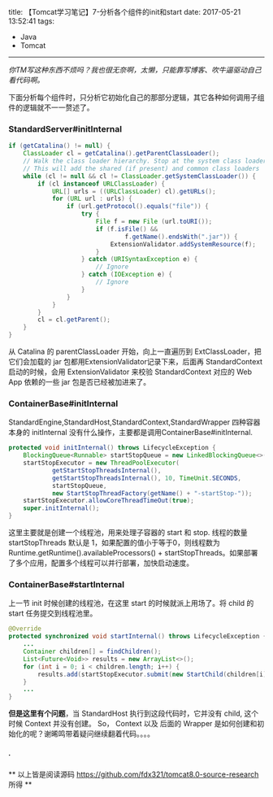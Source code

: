 title: 【Tomcat学习笔记】7-分析各个组件的init和start
date: 2017-05-21 13:52:41
tags:
- Java
- Tomcat
---
*你TM写这种东西不烦吗？我也很无奈啊，太懒，只能靠写博客、吹牛逼驱动自己看代码啊。*

下面分析每个组件时，只分析它初始化自己的那部分逻辑，其它各种如何调用子组件的逻辑就不一一赘述了。

### StandardServer#initInternal
```java
if (getCatalina() != null) {
    ClassLoader cl = getCatalina().getParentClassLoader();
    // Walk the class loader hierarchy. Stop at the system class loader.
    // This will add the shared (if present) and common class loaders
    while (cl != null && cl != ClassLoader.getSystemClassLoader()) {
        if (cl instanceof URLClassLoader) {
            URL[] urls = ((URLClassLoader) cl).getURLs();
            for (URL url : urls) {
                if (url.getProtocol().equals("file")) {
                    try {
                        File f = new File (url.toURI());
                        if (f.isFile() &&
                                f.getName().endsWith(".jar")) {
                            ExtensionValidator.addSystemResource(f);
                        }
                    } catch (URISyntaxException e) {
                        // Ignore
                    } catch (IOException e) {
                        // Ignore
                    }
                }
            }
        }
        cl = cl.getParent();
    }
}
```
<!--more-->
从 Catalina 的 parentClassLoader 开始，向上一直遍历到 ExtClassLoader，把它们会加载的 jar 包都用ExtensionValidator记录下来，后面再 StandardContext 启动的时候，会用 ExtensionValidator 来校验 StandardContext 对应的 Web App 依赖的一些 jar 包是否已经被加进来了。

### ContainerBase#initInternal
StandardEngine,StandardHost,StandardContext,StandardWrapper 四种容器本身的 initInternal 没有什么操作，主要都是调用ContainerBase#initInternal.
```java
protected void initInternal() throws LifecycleException {
    BlockingQueue<Runnable> startStopQueue = new LinkedBlockingQueue<>();
    startStopExecutor = new ThreadPoolExecutor(
            getStartStopThreadsInternal(),
            getStartStopThreadsInternal(), 10, TimeUnit.SECONDS,
            startStopQueue,
            new StartStopThreadFactory(getName() + "-startStop-"));
    startStopExecutor.allowCoreThreadTimeOut(true);
    super.initInternal();
}
```
这里主要就是创建一个线程池，用来处理子容器的 start 和 stop. 线程的数量 startStopThreads 默认是 1，如果配置的值小于等于0，则线程数为 Runtime.getRuntime().availableProcessors() + startStopThreads。如果部署了多个应用，配置多个线程可以并行部署，加快启动速度。

### ContainerBase#startInternal
上一节 init 时候创建的线程池，在这里 start 的时候就派上用场了。将 child 的 start 任务提交到线程池里。
```java
@Override
protected synchronized void startInternal() throws LifecycleException {
    ...
    Container children[] = findChildren();
    List<Future<Void>> results = new ArrayList<>();
    for (int i = 0; i < children.length; i++) {
        results.add(startStopExecutor.submit(new StartChild(children[i])));
    }
    ...
}
```

**但是这里有个问题**，当 StandardHost 执行到这段代码时，它并没有 child, 这个时候 Context 并没有创建。 So， Context 以及 后面的 Wrapper 是如何创建和初始化的呢？谢晞鸣带着疑问继续翻着代码。。。。


##### .
** 以上皆是阅读源码 https://github.com/fdx321/tomcat8.0-source-research 所得 **

